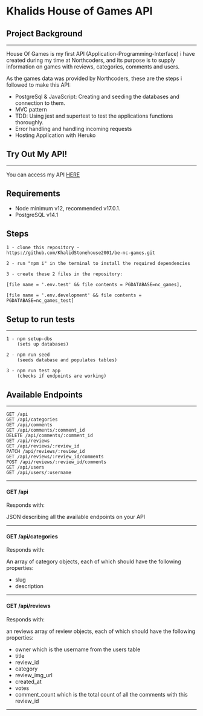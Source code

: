 # Khalids House of Games API

## Project Background

---

House Of Games is my first API (Application-Programming-Interface) i have created during my time at Northcoders, and its purpose is to supply information on games with reviews, categories, comments and users.

As the games data was provided by Northcoders, these are the steps i followed to make this API:

- PostgreSql & JavaScript: Creating and seeding the databases and connection to them.
- MVC pattern
- TDD: Using jest and supertest to test the applications functions thoroughly.
- Error handling and handling incoming requests
- Hosting Application with Heruko

## Try Out My API!

---

You can access my API [HERE](https://khalids-games-board.herokuapp.com/api)

## Requirements

- Node minimum v12, recommended v17.0.1.
- PostgreSQL v14.1

## Steps

```git
1 - clone this repository - https://github.com/KhalidStonehouse2001/be-nc-games.git

2 - run "npm i" in the terminal to install the required dependencies

3 - create these 2 files in the repository:

[file name = '.env.test' && file contents = PGDATABASE=nc_games],

[file name = '.env.development' && file contents = PGDATABASE=nc_games_test]
```

## Setup to run tests

---

```
1 - npm setup-dbs
    (sets up databases)

2 - npm run seed
    (seeds database and populates tables)

3 - npm run test app
    (checks if endpoints are working)
```

## Available Endpoints

---

```https
GET /api
GET /api/categories
GET /api/comments
GET /api/comments/:comment_id
DELETE /api/comments/:comment_id
GET /api/reviews
GET /api/reviews/:review_id
PATCH /api/reviews/:review_id
GET /api/reviews/:review_id/comments
POST /api/reviews/:review_id/comments
GET /api/users
GET /api/users/:username
```

---

#### **GET /api**

Responds with:

JSON describing all the available endpoints on your API

---

#### **GET /api/categories**

Responds with:

An array of category objects, each of which should have the following properties:

- slug
- description

---

#### **GET /api/reviews**

Responds with:

an reviews array of review objects, each of which should have the following properties:

- owner which is the username from the users table
- title
- review_id
- category
- review_img_url
- created_at
- votes
- comment_count which is the total count of all the comments with this review_id

---
